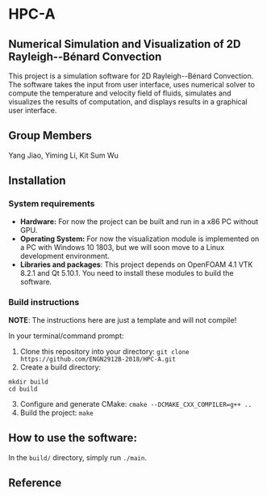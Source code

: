 # HPC-A
## Numerical Simulation and Visualization of 2D Rayleigh--Bénard Convection
This project is a simulation software for 2D Rayleigh--Bénard Convection. The software takes the input
from user interface, uses numerical solver to compute the temperature and velocity field of fluids,
simulates and visualizes the results of computation, and displays results in a graphical user interface.

## Group Members
Yang Jiao, Yiming Li, Kit Sum Wu  

## Installation
### System requirements
- **Hardware:** For now the project can be built and run in a x86 PC without GPU.
- **Operating System:** For now the visualization module is implemented on a PC with Windows 10 1803, 
but we will soon move to a Linux development environment.
- **Libraries and packages**: This project depends on OpenFOAM 4.1 VTK 8.2.1 and Qt 5.10.1. You need
to install these modules to build the software.
### Build instructions
**NOTE**: The instructions here are just a template and will not compile!  

In your terminal/command prompt:
1. Clone this repository into your directory: ``git clone https://github.com/ENGN2912B-2018/HPC-A.git``
2. Create a build directory: 
```
mkdir build
cd build
```
3. Configure and generate CMake: ``cmake --DCMAKE_CXX_COMPILER=g++ ..``
4. Build the project: ``make``

## How to use the software:
In the `build/` directory, simply run ``./main``.

## Reference
